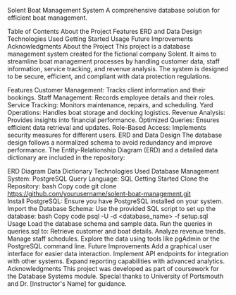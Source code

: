 Solent Boat Management System
A comprehensive database solution for efficient boat management.

Table of Contents
About the Project
Features
ERD and Data Design
Technologies Used
Getting Started
Usage
Future Improvements
Acknowledgments
About the Project
This project is a database management system created for the fictional company Solent. It aims to streamline boat management processes by handling customer data, staff information, service tracking, and revenue analysis.
The system is designed to be secure, efficient, and compliant with data protection regulations.

Features
Customer Management: Tracks client information and their bookings.
Staff Management: Records employee details and their roles.
Service Tracking: Monitors maintenance, repairs, and scheduling.
Yard Operations: Handles boat storage and docking logistics.
Revenue Analysis: Provides insights into financial performance.
Optimized Queries: Ensures efficient data retrieval and updates.
Role-Based Access: Implements security measures for different users.
ERD and Data Design
The database design follows a normalized schema to avoid redundancy and improve performance. The Entity-Relationship Diagram (ERD) and a detailed data dictionary are included in the repository:

ERD Diagram
Data Dictionary
Technologies Used
Database Management System: PostgreSQL
Query Language: SQL
Getting Started
Clone the Repository:
bash
Copy code
git clone https://github.com/yourusername/solent-boat-management.git  
Install PostgreSQL:
Ensure you have PostgreSQL installed on your system.
Import the Database Schema:
Use the provided SQL script to set up the database:
bash
Copy code
psql -U <username> -d <database_name> -f setup.sql  
Usage
Load the database schema and sample data.
Run the queries in queries.sql to:
Retrieve customer and boat details.
Analyze revenue trends.
Manage staff schedules.
Explore the data using tools like pgAdmin or the PostgreSQL command line.
Future Improvements
Add a graphical user interface for easier data interaction.
Implement API endpoints for integration with other systems.
Expand reporting capabilities with advanced analytics.
Acknowledgments
This project was developed as part of coursework for the Database Systems module. Special thanks to University of Portsmouth and Dr. [Instructor's Name] for guidance.